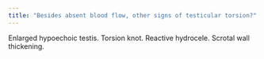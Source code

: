 ```yaml
---
title: "Besides absent blood flow, other signs of testicular torsion?"
---
```

Enlarged hypoechoic testis. Torsion knot. Reactive hydrocele. Scrotal wall thickening.


